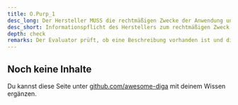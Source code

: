 ```yaml
---
title: O.Purp_1
desc_long: Der Hersteller MUSS die rechtmäßigen Zwecke der Anwendung und die Verarbeitung von personenbezogenen Daten vor der Installation offenlegen (etwa in der Beschreibung des App-Stores; vgl. Anhang A) und den Nutzer mindestens bei der erstmaligen Inbetriebnahme darüber informieren.
desc_short: Informationspflicht des Herstellers zum rechtmäßigen Zweck und Verarbeitung von personenbezogenen Daten.
depth: check
remarks: Der Evaluator prüft, ob eine Beschreibung vorhanden ist und diese den rechtmäßigen Zwecken der Anwendung entspricht. Dabei werden die vom Hersteller definierten rechtmäßige Zwecke als Grundlage genutzt. Eine juristische Prüfung der Rechtmäßigkeit ist nicht erforderlich.
---
```


## Noch keine Inhalte

Du kannst diese Seite unter [github.com/awesome-diga](https://github.com/awesome-diga/tr-faq) mit deinem Wissen ergänzen.

